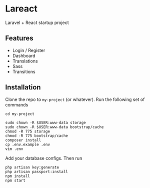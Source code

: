 # Lareact

Laravel + React startup project

## Features
- Login / Register
- Dashboard
- Translations
- Sass
- Transitions

## Installation

Clone the repo to `my-project` (or whatever). Run the following set of commands
```
cd my-project
```
```
sudo chown -R $USER:www-data storage
sudo chown -R $USER:www-data bootstrap/cache
chmod -R 775 storage
chmod -R 775 bootstrap/cache
composer install
cp .env.example .env
vim .env
```
Add your database configs. Then run
```
php artisan key:generate
php artisan passport:install
npm install
npm start
```
